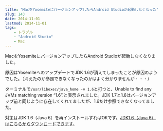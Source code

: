 ```yaml
---
title: "MacをYosemiteにバージョンアップしたらAndroid Studioが起動しなくなった"
slug: 143
date: 2014-11-01
lastmod: 2014-11-01
tags:
    - トラブル
    - "Android Studio"
    - Mac
---
```


MacをYosemiteにバージョンアップしたらAndroid Studioが起動しなくなりました。

原因はYosemiteへのアップデートでJDK 1.6が消えてしまったことが原因のようでした。（消えたのか参照できなくなったのかはよく分かりませんが・・・）

ターミナルで`/usr/libexec/java_home -v 1.6`と打つと、Unable to find any JVMs matching version &#8220;1.6&#8221;.と表示されました。JDK 1.7と1.8はバージョンアップ前と同じように存在してくれてましたが、1.6だけ参照できなくなってました。

対策はJDK 1.6（Java 6）を再インストールすればOKです。<a href="https://support.apple.com/kb/DL1572">JDK1.6（Java 6）はこちらからダウンロードできます</a>。


  